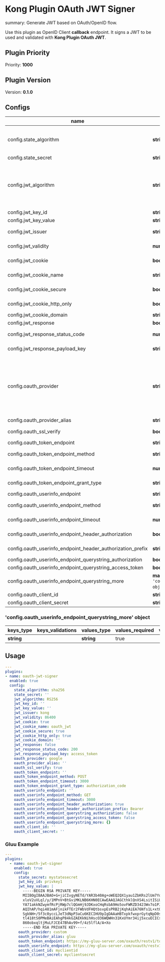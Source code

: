 # Kong Plugin OAuth JWT Signer

summary: Generate JWT based on OAuth/OpenID flow.

Use this plugin as OpenID Client **callback** endpoint. It signs a JWT to be used and validated with **Kong Plugin OAuth JWT**.

<!-- BEGINNING OF KONG-PLUGIN DOCS HOOK -->
## Plugin Priority

Priority: **1000**

## Plugin Version

Version: **0.1.0**

## Configs

| name | type | required | default | validations |
| ---- | ---- | -------- | ------- | ----------- |
| config.state_algorithm | **string** | true | <pre>sha256</pre> | <pre>- one_of:<br/>  - sha256<br/>  - sha1<br/>  - md5</pre> |
| config.state_secret | **string** | true |  |  |
| config.jwt_algorithm | **string** | true | <pre>RS256</pre> | <pre>- one_of:<br/>  - HS256<br/>  - HS384<br/>  - HS512<br/>  - RS256<br/>  - RS384<br/>  - RS512</pre> |
| config.jwt_key_id | **string** | true |  |  |
| config.jwt_key_value | **string** | true |  |  |
| config.jwt_issuer | **string** | true | <pre>kong</pre> |  |
| config.jwt_validity | **number** | true | <pre>86400</pre> |  |
| config.jwt_cookie | **boolean** | true | <pre>true</pre> |  |
| config.jwt_cookie_name | **string** | true | <pre>oauth_jwt</pre> |  |
| config.jwt_cookie_secure | **boolean** | true | <pre>true</pre> |  |
| config.jwt_cookie_http_only | **boolean** | true | <pre>true</pre> |  |
| config.jwt_cookie_domain | **string** | false |  |  |
| config.jwt_response | **boolean** | true |  |  |
| config.jwt_response_status_code | **number** | true | <pre>200</pre> |  |
| config.jwt_response_payload_key | **string** | true | <pre>access_token</pre> |  |
| config.oauth_provider | **string** | true | <pre>google</pre> | <pre>- one_of:<br/>  - custom<br/>  - facebook<br/>  - github<br/>  - gitlab<br/>  - google<br/>  - microsoft<br/>  - yandex<br/>  - zoho</pre> |
| config.oauth_provider_alias | **string** | false |  |  |
| config.oauth_ssl_verify | **boolean** | true | <pre>true</pre> |  |
| config.oauth_token_endpoint | **string** | false |  |  |
| config.oauth_token_endpoint_method | **string** | true | <pre>POST</pre> | <pre>- match: "^%u+$"</pre> |
| config.oauth_token_endpoint_timeout | **number** | true | <pre>3000</pre> |  |
| config.oauth_token_endpoint_grant_type | **string** | true | <pre>authorization_code</pre> |  |
| config.oauth_userinfo_endpoint | **string** | false |  |  |
| config.oauth_userinfo_endpoint_method | **string** | true | <pre>GET</pre> | <pre>- match: "^%u+$"</pre> |
| config.oauth_userinfo_endpoint_timeout | **number** | true | <pre>3000</pre> |  |
| config.oauth_userinfo_endpoint_header_authorization | **boolean** | true | <pre>true</pre> |  |
| config.oauth_userinfo_endpoint_header_authorization_prefix | **string** | true | <pre>Bearer</pre> |  |
| config.oauth_userinfo_endpoint_querystring_authorization | **boolean** | true |  |  |
| config.oauth_userinfo_endpoint_querystring_access_token | **boolean** | true |  |  |
| config.oauth_userinfo_endpoint_querystring_more | **map[string][string]** (*check `'config.oauth_userinfo_endpoint_querystring_more' object`) | true |  |  |
| config.oauth_client_id | **string** | true |  |  |
| config.oauth_client_secret | **string** | true |  |  |

### 'config.oauth_userinfo_endpoint_querystring_more' object

| keys_type | keys_validations | values_type | values_required | values_default | values_validations |
| --------- | ---------------- | ----------- | --------------- | -------------- | ------------------ |
| **string** |  | **string** | true |  |  |

## Usage

```yaml
---
plugins:
- name: oauth-jwt-signer
  enabled: true
  config:
    state_algorithm: sha256
    state_secret: ''
    jwt_algorithm: RS256
    jwt_key_id: ''
    jwt_key_value: ''
    jwt_issuer: kong
    jwt_validity: 86400
    jwt_cookie: true
    jwt_cookie_name: oauth_jwt
    jwt_cookie_secure: true
    jwt_cookie_http_only: true
    jwt_cookie_domain: ''
    jwt_response: false
    jwt_response_status_code: 200
    jwt_response_payload_key: access_token
    oauth_provider: google
    oauth_provider_alias: ''
    oauth_ssl_verify: true
    oauth_token_endpoint: ''
    oauth_token_endpoint_method: POST
    oauth_token_endpoint_timeout: 3000
    oauth_token_endpoint_grant_type: authorization_code
    oauth_userinfo_endpoint: ''
    oauth_userinfo_endpoint_method: GET
    oauth_userinfo_endpoint_timeout: 3000
    oauth_userinfo_endpoint_header_authorization: true
    oauth_userinfo_endpoint_header_authorization_prefix: Bearer
    oauth_userinfo_endpoint_querystring_authorization: false
    oauth_userinfo_endpoint_querystring_access_token: false
    oauth_userinfo_endpoint_querystring_more: {}
    oauth_client_id: ''
    oauth_client_secret: ''
```
<!-- END OF KONG-PLUGIN DOCS HOOK -->

### Gluu Example

```yaml
---
plugins:
  - name: oauth-jwt-signer
    enabled: true
    config:
      state_secret: mystatesecret
      jwt_key_id: privkey1
      jwt_key_value: |
        -----BEGIN RSA PRIVATE KEY-----
        MIIBOgIBAAJBAO+G+jiCIvgyNETd/YAR3b40Ag+oWEQ2QX1yau1ZbKRs2lUm7YqY
        xloV2uVLql/y/1MPnV+BtGviMKLNB6KHN0ECAwEAAQJAGCthklQnXS4LsitISiUD
        YA71akkNZwymfRcPjRWp7clQGmHj9JDKxoCHqRsbA9Ho5ovFWRZD3423Wv7o1PJ0
        AQIhAP/hqi481mAFjnikFTEr2FWbVdFHQtbsvpEsPRB2jKqhAiEA76Nfs1L+xtOv
        SgkNH+/5f3c0yccLJeT3dNpP3aCu6KECIHU9pIgDAAaHBTxpkfwxprGytqNpD0sC
        tl418tS0PMeBAiEAhgP84kGZAEKkNihHscO36WQWHn31KxUYmr34ij5xcuECICsg
        860obxqltjMuLFJCE47BhAv99+f/4z5lflA/A+Xo
        -----END RSA PRIVATE KEY-----
      oauth_provider: custom
      oauth_provider_alias: gluu
      oauth_token_endpoint: https://my-gluu-server.com/oxauth/restv1/token
      oauth_userinfo_endpoint: https://my-gluu-server.com/oxauth/restv1/userinfo
      oauth_client_id: myclientid
      oauth_client_secret: myclientsecret
```
